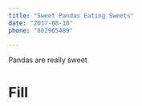 ```yaml
---
title: "Sweet Pandas Eating Sweets"
date: "2017-08-10"
phone: "802965489"

---
```

Pandas are really sweet

# Fill